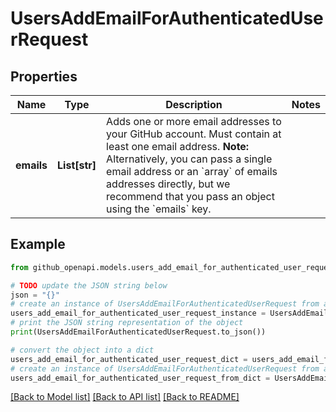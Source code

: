 # UsersAddEmailForAuthenticatedUserRequest


## Properties

Name | Type | Description | Notes
------------ | ------------- | ------------- | -------------
**emails** | **List[str]** | Adds one or more email addresses to your GitHub account. Must contain at least one email address. **Note:** Alternatively, you can pass a single email address or an &#x60;array&#x60; of emails addresses directly, but we recommend that you pass an object using the &#x60;emails&#x60; key. | 

## Example

```python
from github_openapi.models.users_add_email_for_authenticated_user_request import UsersAddEmailForAuthenticatedUserRequest

# TODO update the JSON string below
json = "{}"
# create an instance of UsersAddEmailForAuthenticatedUserRequest from a JSON string
users_add_email_for_authenticated_user_request_instance = UsersAddEmailForAuthenticatedUserRequest.from_json(json)
# print the JSON string representation of the object
print(UsersAddEmailForAuthenticatedUserRequest.to_json())

# convert the object into a dict
users_add_email_for_authenticated_user_request_dict = users_add_email_for_authenticated_user_request_instance.to_dict()
# create an instance of UsersAddEmailForAuthenticatedUserRequest from a dict
users_add_email_for_authenticated_user_request_from_dict = UsersAddEmailForAuthenticatedUserRequest.from_dict(users_add_email_for_authenticated_user_request_dict)
```
[[Back to Model list]](../README.md#documentation-for-models) [[Back to API list]](../README.md#documentation-for-api-endpoints) [[Back to README]](../README.md)


